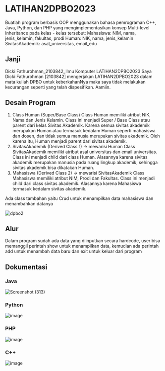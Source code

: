 # LATIHAN2DPBO2023
Buatlah program berbasis OOP menggunakan bahasa pemrograman C++, Java, Python, dan PHP yang mengimplementasikan konsep Multi-level Inheritance  pada kelas - kelas tersebut:
Mahasiswa: NIM, nama, jenis_kelamin, fakultas, prodi
Human: NIK, nama, jenis_kelamin
SivitasAkademik: asal_universitas, email_edu
## Janji
Dicki Fathurohman_2103842_Ilmu Komputer LATIHAN2DPBO2023
Saya Dicki Fathurohman [2103842] mengerjakan LATIHAN2DPBO2023 dalam mata kuliah DPBO untuk keberkahanNya maka saya tidak melakukan kecurangan seperti yang telah dispesifikan. Aamiin.
## Desain Program
1. Class Human (Super/Base Class)
Class Human memiliki atribut NIK, Nama dan Jenis Kelamin. Class ini menjadi Super / Base Class atau parent dari kelas Sivitas Akademik. Karena semua sivitas akademik merupakan Human atau termasuk kedalam Human seperti mahasiswa dan dosen, dan tidak semua manusia merupakan sivitas akademik. Oleh karena itu, Human menjadi parent dari sivitas akademik.
2. SivitasAkademik (Derived Class 1) -> mewarisi Human
Class SivitasAkademik memiliki atribut asal universitas dan email universitas. Class ini menjadi child dari class Human. Alasannya karena sivitas akademik merupakan manusia pada ruang lingkup akademik, sehingga sivitas akademik bisa dikatakan Human.
3. Mahasiswa (Derived Class 2) -> mewarisi SivitasAkademik
Class Mahasiswa memiliki atribut NIM, Prodi dan Fakultas. Class ini menjadi child dari class sivitas akademik. Alasannya karena Mahasiswa termasuk kedalam sivitas akademik.

Ada class tambahan yaitu Crud untuk menampilkan data mahasiswa dan menambahkan datanya

![dpbo2](https://user-images.githubusercontent.com/100754802/218935207-c6259434-7210-448c-9bb8-f05a68cbf2a2.jpg)


## Alur
Dalam program sudah ada data yang diinputkan secara hardcode, user bisa memanggil perintah show untuk menampilkan data, kemudian ada perintah add untuk menambah data baru dan exit untuk keluar dari program

## Dokumentasi
### Java
![Screenshot (313)](https://user-images.githubusercontent.com/100754802/218935166-1735079f-fe17-41f5-a057-9334fb212953.png)
### Python
![image](https://user-images.githubusercontent.com/100754802/220357242-7e410582-19f3-465c-8980-3489c5e6f15e.png)
### PHP
![image](https://user-images.githubusercontent.com/100754802/220357377-68983019-08ba-4c79-a7f8-b7fa91f79a32.png)
### C++
![image](https://user-images.githubusercontent.com/100754802/220360208-10f2b34a-085a-42f3-82ca-ff660a1ab41c.png)



